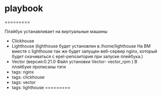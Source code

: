 # playbook

=========

Плэйбук устанавливает на виртуальные машины 
* Clickhouse
* Lighthouse
(lighthouse будет установлен в /home/lighthouse
На ВМ вместе с lighthouse так же будет запущен веб-сервер nginx, который  будет скачиваться с epel-репозитория  при запуске плейбука.)
* Vector
(версия:0.21.0
 Файл установки Vector- vector_rpm )
В плэйбуке прописаны тэги
* tags: nginx
* tags: clickhouse
* tags: vector
* tags: lighthouse
=========
